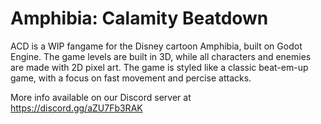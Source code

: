 # Amphibia: Calamity Beatdown

ACD is a WIP fangame for the Disney cartoon Amphibia, built on Godot Engine. The game levels are built in 3D, while all characters and enemies are made with 2D pixel art. The game is styled like a classic beat-em-up game, with a focus on fast movement and percise attacks. 

More info available on our Discord server at https://discord.gg/aZU7Fb3RAK
